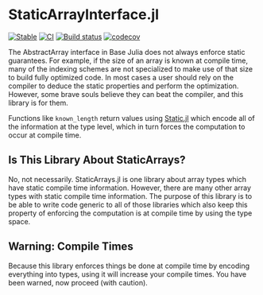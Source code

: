 # StaticArrayInterface.jl

[![Stable](https://img.shields.io/badge/docs-stable-blue.svg)](https://juliaarrays.github.io/StaticArrayInterface.jl)
[![CI](https://github.com/JuliaArrays/StaticArrayInterface.jl/workflows/CI/badge.svg)](https://github.com/JuliaArrays/StaticArrayInterface.jl/actions?query=workflow%3ACI)
[![Build status](https://badge.buildkite.com/a2db252d92478e1d7196ee7454004efdfb6ab59496cbac91a2.svg?branch=master)](https://buildkite.com/julialang/StaticArrayInterface-dot-jl)
[![codecov](https://codecov.io/gh/JuliaArrays/StaticArrayInterface.jl/branch/master/graph/badge.svg)](https://codecov.io/gh/JuliaArrays/StaticArrayInterface.jl)

The AbstractArray interface in Base Julia does not always enforce static guarantees.
For example, if the size of an array is known at compile time, many of the indexing
schemes are not specialized to make use of that size to build fully optimized code.
In most cases a user should rely on the compiler to deduce the static properties
and perform the optimization. However, some brave souls believe they can beat the
compiler, and this library is for them. 

Functions like `known_length` return values using [Static.jl](https://github.com/SciML/Static.jl)
which encode all of the information at the type level, which in turn forces the
computation to occur at compile time.

## Is This Library About StaticArrays?

No, not necessarily. StaticArrays.jl is one library about array types which have static compile
time information. However, there are many other array types with static compile time information.
The purpose of this library is to be able to write code generic to all of those libraries
which also keep this property of enforcing the computation is at compile time by using
the type space.

## Warning: Compile Times

Because this library enforces things be done at compile time by encoding everything
into types, using it will increase your compile times. You have been warned, now
proceed (with caution).
